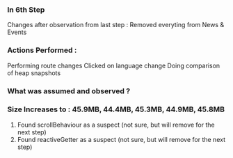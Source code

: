 ### In 6th Step

Changes after observation from last step :
Removed everyting from News & Events


###  Actions Performed :
Performing route changes
Clicked on language change
Doing comparison of heap snapshots

### What was assumed and observed ?
### Size Increases to : 45.9MB, 44.4MB, 45.3MB, 44.9MB, 45.8MB

1. Found scrollBehaviour as a suspect (not sure, but will remove for the next step) 
2. Found reactiveGetter as a suspect (not sure, but will remove for the next step)


